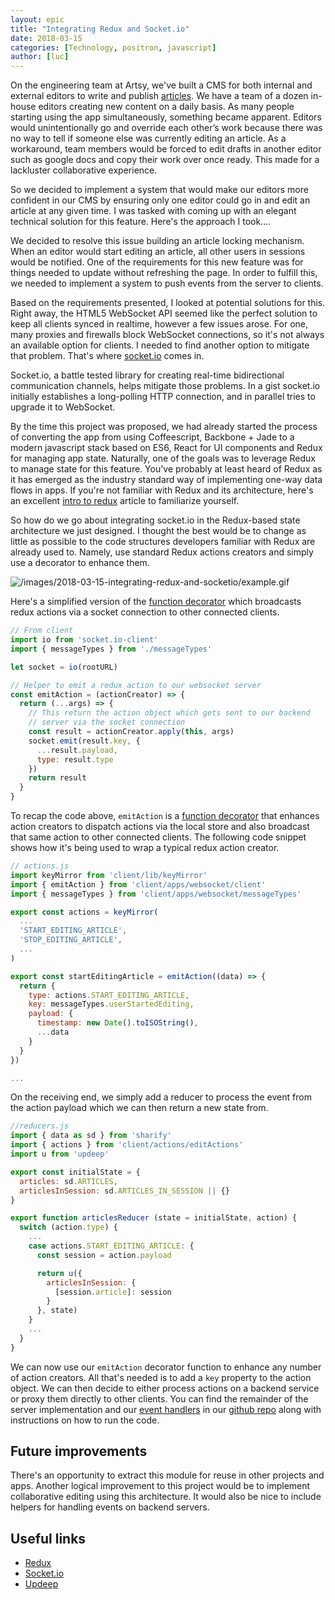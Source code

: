 ```yaml
---
layout: epic
title: "Integrating Redux and Socket.io"
date: 2018-03-15
categories: [Technology, positron, javascript]
author: [luc]
---
```


On the engineering team at Artsy, we've built a CMS for both internal and external editors to write and publish [articles](https://www.artsy.net/article/artsy-editorial-brooklyn-born-sisters-diego-rivera-dubbed-the-greatest-living-women-mural-painters). We have a team of a dozen in-house editors creating new content on a daily basis. As many people starting using the app simultaneously, something became apparent. Editors would unintentionally go and override each other’s work because there was no way to tell if someone else was currently editing an article. As a workaround, team members would be forced to edit drafts in another editor such as google docs and copy their work over once ready. This made for a lackluster collaborative experience.

So we decided to implement a system that would make our editors more confident in our CMS by ensuring only one editor could go in and edit an article at any given time. I was tasked with coming up with an elegant technical solution for this feature. Here's the approach I took....

<!-- more -->

We decided to resolve this issue building an article locking mechanism. When an editor would start editing an article, all other users in sessions would be notified. One of the requirements for this new feature was for things needed to update without refreshing the page. In order to fulfill this, we needed to implement a system to push events from the server to clients.

Based on the requirements presented, I looked at potential solutions for this. Right away, the HTML5 WebSocket API seemed like the perfect solution to keep all clients synced in realtime, however a few issues arose. For one, many proxies and firewalls block WebSocket connections, so it's not always an available option for clients. I needed to find another option to mitigate that problem. That's where [socket.io](https://socket.io) comes in.

Socket.io, a battle tested library for creating real-time bidirectional communication channels, helps mitigate those problems. In a gist socket.io initially establishes a long-polling HTTP connection, and in parallel tries to upgrade it to WebSocket.

By the time this project was proposed, we had already started the process of converting the app from using Coffeescript, Backbone + Jade to a modern javascript stack based on ES6, React for UI components and Redux for managing app state. Naturally, one of the goals was to leverage Redux to manage state for this feature. You've probably at least heard of Redux as it has emerged as the industry standard way of implementing one-way data flows in apps. If you're not familiar with Redux and its architecture, here's an excellent [intro to redux](https://www.smashingmagazine.com/2016/06/an-introduction-to-redux/) article to familiarize yourself.

 So how do we go about integrating socket.io in the Redux-based state architecture we just designed. I thought the best would be to change as little as possible to the code structures developers familiar with Redux are already used to. Namely, use standard Redux actions creators and simply use a decorator to enhance them.

![/images/2018-03-15-integrating-redux-and-socketio/example.gif](/images/2018-03-15-integrating-redux-and-socketio/example.gif)

Here's a simplified version of the [function decorator](https://leanpub.com/javascriptallongesix/read#decorators) which broadcasts redux actions via a socket connection to other connected clients.

```javascript
// From client
import io from 'socket.io-client'
import { messageTypes } from './messageTypes'

let socket = io(rootURL)

// Helper to emit a redux action to our websocket server
const emitAction = (actionCreator) => {
  return (...args) => {
    // This return the action object which gets sent to our backend
    // server via the socket connection
    const result = actionCreator.apply(this, args)
    socket.emit(result.key, {
      ...result.payload,
      type: result.type
    })
    return result
  }
}
```

To recap the code above, `emitAction` is a [function decorator](https://leanpub.com/javascriptallongesix/read#decorators) that enhances action creators to dispatch actions via the local store and also broadcast that same action to other connected clients. The following code snippet shows how it's being used to wrap a typical redux action creator.

```javascript
// actions.js
import keyMirror from 'client/lib/keyMirror'
import { emitAction } from 'client/apps/websocket/client'
import { messageTypes } from 'client/apps/websocket/messageTypes'

export const actions = keyMirror(
  ...
  'START_EDITING_ARTICLE',
  'STOP_EDITING_ARTICLE',
  ...
)

export const startEditingArticle = emitAction((data) => {
  return {
    type: actions.START_EDITING_ARTICLE,
    key: messageTypes.userStartedEditing,
    payload: {
      timestamp: new Date().toISOString(),
      ...data
    }
  }
})

...
```

On the receiving end, we simply add a reducer to process the event from the action payload which we can then return a new state from.

```javascript
//reducers.js
import { data as sd } from 'sharify'
import { actions } from 'client/actions/editActions'
import u from 'updeep'

export const initialState = {
  articles: sd.ARTICLES,
  articlesInSession: sd.ARTICLES_IN_SESSION || {}
}

export function articlesReducer (state = initialState, action) {
  switch (action.type) {
    ...
    case actions.START_EDITING_ARTICLE: {
      const session = action.payload

      return u({
        articlesInSession: {
          [session.article]: session
        }
      }, state)
    }
    ...
  }
}
```

We can now use our `emitAction` decorator function to enhance any number of action creators. All that's needed is to add a `key` property to the action object. We can then decide to either process actions
 on a backend service or proxy them directly to other clients. You can find the remainder of the server implementation and our [event handlers](https://github.com/artsy/positron/blob/master/src/client/apps/websocket/index.js) in our [github repo](https://github.com/artsy/positron) along with instructions on how to run the code.

## Future improvements

There's an opportunity to extract this module for reuse in other projects and apps. Another logical improvement to this project would be to implement collaborative editing using this architecture. It would also be nice to include helpers for handling events on backend servers.

## Useful links

- [Redux](https://redux.js.org/)
- [Socket.io](https://socket.io/docs/)
- [Updeep](https://github.com/substantial/updeep)
